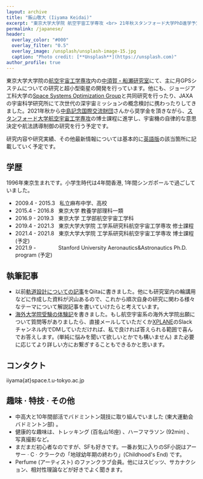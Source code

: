 ```yaml
---
layout: archive
title: "飯山敬大 (Iiyama Keidai)"
excerpt: "東京大学大学院 航空宇宙工学専攻 <br> 21年秋スタンフォード大学PhD進学予定"
permalink: /japanese/
header:
  overlay_color: "#000"
  overlay_filter: "0.5"
  overlay_image: /unsplash/unsplash-image-15.jpg
  caption: "Photo credit: [**Unsplash**](https://unsplash.com)"
author_profile: true
---
```


東京大学大学院の[航空宇宙工学専攻](http://www.aerospace.t.u-tokyo.ac.jp/)内の[中須賀・船瀬研究室](https://www.space.t.u-tokyo.ac.jp/nlab/about.html)にて、主に月GPSシステムについての研究と超小型衛星の開発を行っています。他にも、ジョージア工科大学の[Space Systems Optimization Group](https://ssog.ae.gatech.edu/)と共同研究を行ったり、JAXAの宇宙科学研究所にて次世代の深宇宙ミッションの概念検討に携わったりしてきました。2021年秋から[中島記念国際交流財団](http://www.nakajimafound.or.jp/)さんから奨学金を頂きながら、[スタンフォード大学航空宇宙工学専攻](https://aa.stanford.edu/)の博士課程に進学し、宇宙機の自律的な意思決定や航法誘導制御の研究を行う予定です。

研究内容や研究実績、その他最新情報については基本的に[英語版](/about/)の該当箇所に記載していく予定です。

## 学歴
1996年東京生まれです。小学生時代は4年間香港, 1年間シンガポールで過ごしていました。
- 2009.4 - 2015.3 &nbsp; 私立麻布中学、高校
- 2015.4 - 2016.8 &nbsp; 東京大学 教養学部理科一類
- 2016.9 - 2019.3 &nbsp; 東京大学 工学部航空宇宙工学科
- 2019.4 - 2021.3 &nbsp; 東京大学大学院 工学系研究科航空宇宙工学専攻 修士課程
- 2021.4 - 2021.8 &nbsp; 東京大学大学院 工学系研究科航空宇宙工学専攻 博士課程 (予定)
- 2021.9 - &nbsp; &nbsp; &nbsp; &nbsp; &nbsp; &nbsp; &nbsp; Stanford University Aeronautics&Astronautics Ph.D. program (予定)

## 執筆記事
- 以前[軌道設計についての記事](https://qiita.com/kdricemt/items/c6bb497d5d70ec1d1622)をQiitaに書きました。他にも研究室内の輪講用などに作成した資料が沢山あるので、これから順次自身の研究に関わる様々なテーマについて解説記事を書いていけたらと考えています。
- [海外大学院受験の体験記](/juken/)を書きました。もし航空宇宙系の海外大学院出願について質問等がありましたら、直接メールしていただくか[XPLANE](http://xplane.seldoon.net/)のSlackチャンネル内でDMしていただければ、私で良ければ答えられる範囲で喜んでお答えします。(単純に悩みを聞いて欲しいとかでも構いません) また必要に応じてより詳しい方にお繋ぎすることもできるかと思います。

## コンタクト
iiyama{at}space.t.u-tokyo.ac.jp

## 趣味 &middot; 特技 &middot; その他
- 中高大と10年間部活でバドミントン競技に取り組んでいました (東大運動会バドミントン部) 。
- 健康的な趣味は、トレッキング (百名山16座) 、ハーフマラソン (92min) 、写真撮影など。
- まだまだ初心者なのですが、SFも好きです。一番お気に入りのSF小説はアーサー &middot; C &middot; クラークの「地球幼年期の終わり」(Childhood's End) です。
- Perfume (アーティスト) のファンクラブ会員。他にはスピッツ、サカナクション、相対性理論などが好きでよく聞きます。